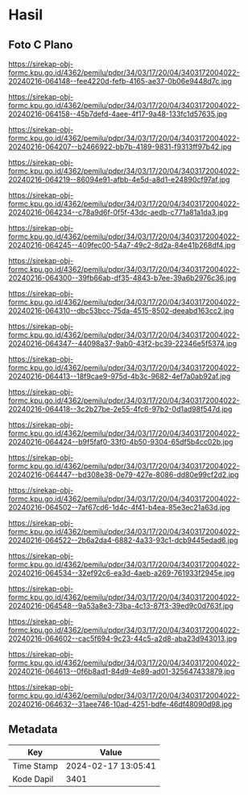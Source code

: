 # Hasil

## Foto C Plano

https://sirekap-obj-formc.kpu.go.id/4362/pemilu/pdpr/34/03/17/20/04/3403172004022-20240216-064148--fee4220d-fefb-4165-ae37-0b06e9448d7c.jpg

https://sirekap-obj-formc.kpu.go.id/4362/pemilu/pdpr/34/03/17/20/04/3403172004022-20240216-064158--45b7defd-4aee-4f17-9a48-133fc1d57635.jpg

https://sirekap-obj-formc.kpu.go.id/4362/pemilu/pdpr/34/03/17/20/04/3403172004022-20240216-064207--b2466922-bb7b-4189-9831-f9313ff97b42.jpg

https://sirekap-obj-formc.kpu.go.id/4362/pemilu/pdpr/34/03/17/20/04/3403172004022-20240216-064219--86094e91-afbb-4e5d-a8d1-e24890cf97af.jpg

https://sirekap-obj-formc.kpu.go.id/4362/pemilu/pdpr/34/03/17/20/04/3403172004022-20240216-064234--c78a9d6f-0f5f-43dc-aedb-c771a81a1da3.jpg

https://sirekap-obj-formc.kpu.go.id/4362/pemilu/pdpr/34/03/17/20/04/3403172004022-20240216-064245--409fec00-54a7-49c2-8d2a-84e41b268df4.jpg

https://sirekap-obj-formc.kpu.go.id/4362/pemilu/pdpr/34/03/17/20/04/3403172004022-20240216-064300--39fb66ab-df35-4843-b7ee-39a6b2976c36.jpg

https://sirekap-obj-formc.kpu.go.id/4362/pemilu/pdpr/34/03/17/20/04/3403172004022-20240216-064310--dbc53bcc-75da-4515-8502-deeabd163cc2.jpg

https://sirekap-obj-formc.kpu.go.id/4362/pemilu/pdpr/34/03/17/20/04/3403172004022-20240216-064347--44098a37-9ab0-43f2-bc39-22346e5f5374.jpg

https://sirekap-obj-formc.kpu.go.id/4362/pemilu/pdpr/34/03/17/20/04/3403172004022-20240216-064413--18f9cae9-975d-4b3c-9682-4ef7a0ab92af.jpg

https://sirekap-obj-formc.kpu.go.id/4362/pemilu/pdpr/34/03/17/20/04/3403172004022-20240216-064418--3c2b27be-2e55-4fc6-97b2-0d1ad98f547d.jpg

https://sirekap-obj-formc.kpu.go.id/4362/pemilu/pdpr/34/03/17/20/04/3403172004022-20240216-064424--b9f5faf0-33f0-4b50-9304-65df5b4cc02b.jpg

https://sirekap-obj-formc.kpu.go.id/4362/pemilu/pdpr/34/03/17/20/04/3403172004022-20240216-064447--bd308e38-0e79-427e-8086-dd80e99cf2d2.jpg

https://sirekap-obj-formc.kpu.go.id/4362/pemilu/pdpr/34/03/17/20/04/3403172004022-20240216-064502--7af67cd6-1d4c-4f41-b4ea-85e3ec21a63d.jpg

https://sirekap-obj-formc.kpu.go.id/4362/pemilu/pdpr/34/03/17/20/04/3403172004022-20240216-064522--2b6a2da4-6882-4a33-93c1-dcb9445edad6.jpg

https://sirekap-obj-formc.kpu.go.id/4362/pemilu/pdpr/34/03/17/20/04/3403172004022-20240216-064534--32ef92c6-ea3d-4aeb-a269-761933f2945e.jpg

https://sirekap-obj-formc.kpu.go.id/4362/pemilu/pdpr/34/03/17/20/04/3403172004022-20240216-064548--9a53a8e3-73ba-4c13-87f3-39ed9c0d763f.jpg

https://sirekap-obj-formc.kpu.go.id/4362/pemilu/pdpr/34/03/17/20/04/3403172004022-20240216-064602--cac5f694-9c23-44c5-a2d8-aba23d943013.jpg

https://sirekap-obj-formc.kpu.go.id/4362/pemilu/pdpr/34/03/17/20/04/3403172004022-20240216-064613--0f6b8ad1-84d9-4e89-ad01-325647433879.jpg

https://sirekap-obj-formc.kpu.go.id/4362/pemilu/pdpr/34/03/17/20/04/3403172004022-20240216-064632--31aee746-10ad-4251-bdfe-46df48090d98.jpg


## Metadata

| Key        | Value               |
| ---------- | ------------------- |
| Time Stamp | 2024-02-17 13:05:41 |
| Kode Dapil | 3401                |



